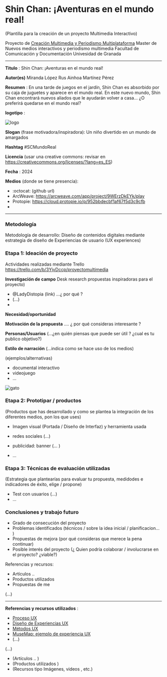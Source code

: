 # Shin Chan: ¡Aventuras en el mundo real!  

(Plantilla para la creación de un proyecto Multimedia Interactivo)

Proyecto de [Creación Multimedia y Periodismo Multiplataforma](https://github.com/mgea/PeriodismoMultimedia)
Master de Nuevos medios interactivos y periodismo multimedia
Facultad de Comunicación y Documentación
Univesidad de Granada  

----

**Titulo** : Shin Chan: ¡Aventuras en el mundo real!

**Autor(es)** 
Miranda López Rus
Ainhoa Martínez Pérez

**Resumen** : En una tarde de juegos en el jardín, Shin Chan es absorbido por su caja de juguetes y aparece en el mundo real. En este nuevo mundo, Shin Chan encontrará nuevos aliados que le ayudarán volver a casa... ¿O preferirá quedarse en el mundo real?

**logotipo** :  

![logo](https://github.com/whoismir/whoismir.github.io/blob/master/logo2.png)


**Slogan** (frase motivadora/inspiradora): Un niño divertido en un mundo de amargados

**Hashtag** #SCMundoReal

**Licencia**    (usar una creative commons: revisar en https://creativecommons.org/licenses/?lang=es_ES) 

**Fecha** : 2024

**Medios** (donde se tiene presencia): 


* :octocat: (github url) 
* ArcWeave: https://arcweave.com/app/project/9WErzDkEYk/play 
* Protopie: https://cloud.protopie.io/p/952bbdecbf1af67f5d3c9cfb
*  



--- 

### Metodología

Metodología de desarrollo: Diseño de contenidos digitales mediante estrategia de diseño de Experiencias de usuario (UX experiences) 

### Etapa 1: Ideación de proyecto 

Actividades realizadas mediante Trello https://trello.com/b/3YjvDccp/proyectomultimedia

**Investigación de campo**   Desk research propuestas inspiradoras para el proyecto) 

* @LadyDistopia (link) ...¿ por qué ?
* (...)
* 


**Necesidad/oportunidad** 

**Motivación de la propuesta** .... ¿ por qué consideras interesante ? 

**Personas/Usuarios**  (...¿en quién piensas que puede ser útil ? ¿cual es tu publico objetivo?) 

**Estilo de narración**  (...indica como se hace uso de los medios)  

(ejemplos/alternativas) 
* documental interactivo 
* videojuego 
* ... 


![gato](https://cdn.pixabay.com/photo/2017/02/20/18/03/cat-2083492_1280.jpg)


### Etapa 2: Prototipar / productos 

(Productos que has desarrollado y como se plantea la integración de los diferentes medios, pon los que uses) 

* Imagen visual (Portada / Diseño de Interfaz) y herramienta usada 

* redes sociales (...) 

* publicidad: banner (... ) 

* ...

### Etapa 3: Técnicas de evaluación utilizadas

(Estrategia que plantearías para evaluar tu propuesta, medidodes e indicadores de éxito, elige / propone) 

* Test con usuarios (...) 
* ... 





### Conclusiones y trabajo futuro


* Grado de consecución del proyecto 
* Problemas identificados  (técnicos / sobre la idea inicial / planificacion… ) 
* Propuestas de mejora (por qué consideras que merece la pena continuar)
* Posible interés del proyecto (¿ Quien podría  colaborar / involucrarse en el proyecto? ¿viable?)


Referencias y recursos: 

* Artículos ..  
* Productos utilizados  
* Propuestas de me

(...)






----

**Referencias y recursos utilizados** :

* [Proceso UX](https://uxmastery.com/resources/process/)
* [Diseño de Experiencias UX](http://www.nosolousabilidad.com/articulos/uxd.htm) 
* [Métodos UX](https://mgea.github.io/UX-DIU-Checklist/index.html) 
* [MuseMap: ejemplo de experiencia UX](https://blog.prototypr.io/musemap-street-art-app-ux-case-study-9bec6a99823b) 
* (...) 

(...)
* (Artículos ..  )
* (Productos utilizados ) 
* (Recursos tipo Imágenes, videos , etc.) 












